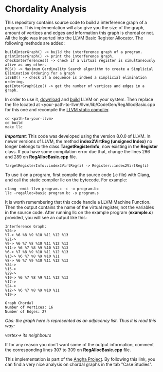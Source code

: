 # Chordality Analysis

This repository contains source code to build a interference graph of a program. This implementation will also give you the size of the graph, amount of vertices and edges and information this graph is chordal or not. All the logic was inserted into the LLVM Basic Register Allocator. The following methods are added:

```
buildInterGraph() -> build the interference graph of a program.
printInterGraph() -> print the interference graph.
checkInterferences() -> check if a virtual register is simultaneously alive as any other.
MCS() -> Maximum Cardinality Search algorithm to create a Simplicial Elimination Ordering for a graph
isSEO() -> check if a sequence is indeed a simplicial elimination ordering.
getInterGraphSize() -> get the number of vertices and edges in a graph.
```

In order to use it, [download](http://releases.llvm.org) and [build](http://releases.llvm.org/8.0.0/docs/GettingStarted.html) LLVM on your system. Then replace the file located at <your-path-to-llvm/llvm/lib/CodeGen/RegAllocBasic.cpp for this one and recompile the [LLVM static compiler](https://llvm.org/docs/CommandGuide/llc.html).

```
cd <path-to-your-llvm>
cd build
make llc
```
**_Important_**: 
This code was developed using the version 8.0.0 of LLVM. In newer versions of LLVM, the method **index2VirtReg (unsigned Index)** no longer belongs to the class **TargetRegisterInfo**, now existing in the **Register** class. If you have some compilation error due that, change the lines 266 and 289 on **RegAllocBasic.cpp** file. 

```
TargetRegisterInfo::index2VirtReg(i) -> Register::index2VirtReg(i)
```

To use it on a program, first compile the source code (.c file) with Clang, and call the static compiler llc on the bytecode. For example:

```
clang -emit-llvm program.c -c -o program.bc
llc -regalloc=basic program.bc -o program.s
```

It is worth remembering that this code handle a LLVM Machine Function. Then the output contains the name of the virtual register, not the variables in the source code. After running llc on the example program (**example.c**) provided, you will see an output like this:
```
Interference Graph:
%26-> 
%7-> %6 %8 %9 %10 %11 %12 %13 
%21-> 
%9-> %6 %7 %8 %10 %11 %12 %13 
%11-> %6 %7 %8 %9 %10 %12 %13 
%6-> %7 %8 %9 %10 %11 %12 %13 
%13-> %6 %7 %8 %9 %10 %11 
%8-> %6 %7 %9 %10 %11 %12 %13 
%34-> 
%15-> 
%29-> 
%10-> %6 %7 %8 %9 %11 %12 %13 
%17-> 
%24-> 
%12-> %6 %7 %8 %9 %10 %11 
%19-> 

Graph Chordal
Number of Vertices: 16 
Number of Edges: 27
```
*Obs: the graph here is represented as an adjacency list. Thus it is read this way:*

*vertex-> its neighbours*

If for any reason you don't want some of the output information, comment the corresponding lines 307 to 309 on **RegAllocBasic.cpp** file.

This implementation is part of the [Angha Project](http://cuda.dcc.ufmg.br/angha/home). By following this link, you can find a very nice analysis on chordal graphs in the tab "Case Studies". 
